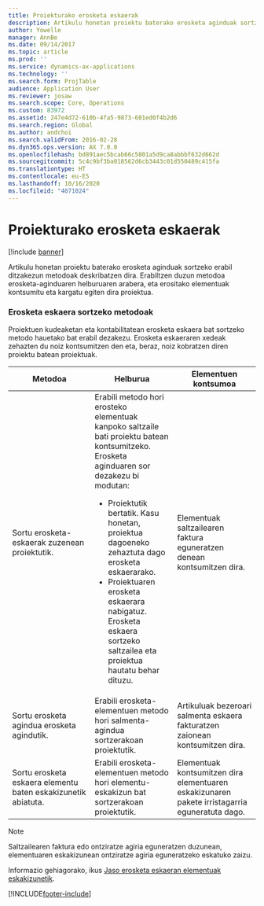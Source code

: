 ```yaml
---
title: Proiekturako erosketa eskaerak
description: Artikulu honetan proiektu baterako erosketa aginduak sortzeko erabil ditzakezun metodoak deskribatzen dira. Erabiltzen duzun metodoa erosketa-aginduaren helburuaren arabera, eta erositako elementuak kontsumitu eta kargatu egiten dira proiektua.
author: Yowelle
manager: AnnBe
ms.date: 09/14/2017
ms.topic: article
ms.prod: ''
ms.service: dynamics-ax-applications
ms.technology: ''
ms.search.form: ProjTable
audience: Application User
ms.reviewer: josaw
ms.search.scope: Core, Operations
ms.custom: 83972
ms.assetid: 247e4d72-610b-4fa5-9873-601ed0f4b2d6
ms.search.region: Global
ms.author: andchoi
ms.search.validFrom: 2016-02-28
ms.dyn365.ops.version: AX 7.0.0
ms.openlocfilehash: bd891aec5bcab66c5801a5d9ca8abbbf632d662d
ms.sourcegitcommit: 5c4c9bf3ba018562d6cb3443c01d550489c415fa
ms.translationtype: HT
ms.contentlocale: eu-ES
ms.lasthandoff: 10/16/2020
ms.locfileid: "4071024"
---
```

# <a name="purchase-orders-for-a-project"></a>Proiekturako erosketa eskaerak

[!include [banner](../includes/banner.md)]

Artikulu honetan proiektu baterako erosketa aginduak sortzeko erabil ditzakezun metodoak deskribatzen dira. Erabiltzen duzun metodoa erosketa-aginduaren helburuaren arabera, eta erositako elementuak kontsumitu eta kargatu egiten dira proiektua.

### <a name="methods-for-creating-a-purchase-order"></a>Erosketa eskaera sortzeko metodoak

Proiektuen kudeaketan eta kontabilitatean erosketa eskaera bat sortzeko metodo hauetako bat erabil dezakezu. Erosketa eskaeraren xedeak zehazten du noiz kontsumitzen den eta, beraz, noiz kobratzen diren proiektu batean proiektuak.

<table>
<colgroup>
<col width="33%" />
<col width="33%" />
<col width="33%" />
</colgroup>
<thead>
<tr class="header">
<th>Metodoa</th>
<th>Helburua</th>
<th>Elementuen kontsumoa</th>
</tr>
</thead>
<tbody>
<tr class="odd">
<td>Sortu erosketa-eskaerak zuzenean proiektutik.</td>
<td>Erabili metodo hori erosteko elementuak kanpoko saltzaile bati proiektu batean kontsumitzeko. Erosketa aginduaren sor dezakezu bi modutan:
<ul>
<li>Proiektutik bertatik. Kasu honetan, proiektua dagoeneko zehaztuta dago erosketa eskaerarako.</li>
<li>Proiektuaren erosketa eskaerara nabigatuz. Erosketa eskaera sortzeko saltzailea eta proiektua hautatu behar dituzu.</li>
</ul></td>
<td>Elementuak saltzailearen faktura eguneratzen denean kontsumitzen dira.</td>
</tr>
<tr class="even">
<td>Sortu erosketa agindua erosketa agindutik.</td>
<td>Erabili erosketa-elementuen metodo hori salmenta-agindua sortzerakoan proiektutik.</td>
<td>Artikuluak bezeroari salmenta eskaera fakturatzen zaionean kontsumitzen dira.</td>
</tr>
<tr class="odd">
<td>Sortu erosketa eskaera elementu baten eskakizunetik abiatuta.</td>
<td>Erabili erosketa-elementuen metodo hori elementu-eskakizun bat sortzerakoan proiektutik.</td>
<td>Elementuak kontsumitzen dira elementuaren eskakizunaren pakete irristagarria eguneratuta dago.</td>
</tr>
</tbody>
</table>

> [!NOTE] 
> Saltzailearen faktura edo ontziratze agiria eguneratzen duzunean, elementuaren eskakizunean ontziratze agiria eguneratzeko eskatuko zaizu.

Informazio gehiagorako, ikus [Jaso erosketa eskaeran elementuak eskakizunetik](tasks/receive-items-purchase-order-item-requirement.md).



[!INCLUDE[footer-include](../includes/footer-banner.md)]